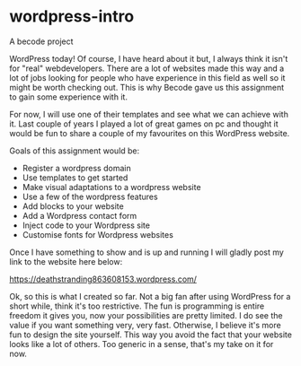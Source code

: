 # wordpress-intro
A becode project

WordPress today! Of course, I have heard about it but, I always think it isn't for "real" webdevelopers.
There are a lot of websites made this way and a lot of jobs looking for people who have experience in this
field as well so it might be worth checking out. This is why Becode gave us this assignment to gain some
experience with it.

For now, I will use one of their templates and see what we can achieve with it.
Last couple of years I played a lot of great games on pc and thought it would be fun to share a couple
of my favourites on this WordPress website.

Goals of this assignment would be:

* Register a wordpress domain
* Use templates to get started
* Make visual adaptations to a wordpress website
* Use a few of the wordpress features
* Add blocks to your website
* Add a Wordpress contact form
* Inject code to your Wordpress site
* Customise fonts for Wordpress websites


Once I have something to show and is up and running I will gladly post my link to the website here below:

https://deathstranding863608153.wordpress.com/


Ok, so this is what I created so far.
Not a big fan after using WordPress for a short while, think it's too restrictive.
The fun is programming is entire freedom it gives you, now your possibilities are pretty limited.
I do see the value if you want something very, very fast. Otherwise, I believe it's more fun to design the
site yourself. This way you avoid the fact that your website looks like a lot of others.
Too generic in a sense, that's my take on it for now.

